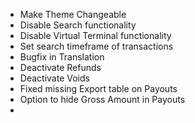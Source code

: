 - Make Theme Changeable
- Disable Search functionality
- Disable Virtual Terminal functionality
- Set search timeframe of transactions
- Bugfix in Translation
- Deactivate Refunds
- Deactivate Voids
- Fixed missing Export table on Payouts
- Option to hide Gross Amount in Payouts
- 